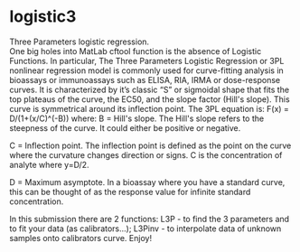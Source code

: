 # logistic3
Three Parameters logistic regression.</br>
One big holes into MatLab cftool function is the absence of Logistic Functions. In particular, The Three Parameters Logistic Regression or 3PL nonlinear regression model is commonly used for curve-fitting analysis in bioassays or immunoassays such as ELISA, RIA, IRMA or dose-response curves. It is characterized by it’s classic “S” or sigmoidal shape that fits the top plateaus of the curve, the EC50, and the slope factor (Hill's slope). This curve is symmetrical around its inflection point.
The 3PL equation is:
F(x) = D/(1+(x/C)^(-B))
where:
B = Hill's slope. The Hill's slope refers to the steepness of the curve. It could either be positive or negative.

C = Inflection point. The inflection point is defined as the point on the
curve where the curvature changes direction or signs. C is the concentration of analyte where y=D/2.

D = Maximum asymptote. In a bioassay where you have a standard curve, this can be thought of as the response value for infinite standard concentration.

In this submission there are 2 functions:
L3P - to find the 3 parameters and to fit your data (as calibrators...);
L3Pinv - to interpolate data of unknown samples onto calibrators curve.
Enjoy!
